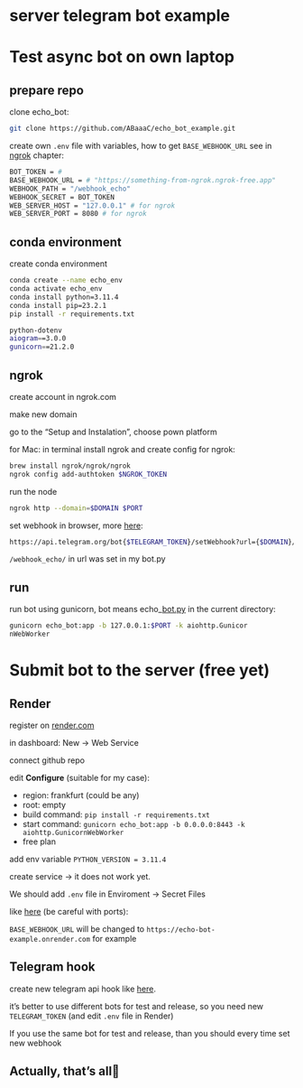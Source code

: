 # server telegram bot example

# Test async bot on own laptop

## prepare repo

clone echo_bot:

```bash
git clone https://github.com/ABaaaC/echo_bot_example.git
```

create own `.env` file with variables, how to get `BASE_WEBHOOK_URL` see in [ngrok](https://www.notion.so/server-telegram-bot-example-6f72cd380e524707b4ade3bfe2d6ebfc?pvs=21) chapter:

```bash
BOT_TOKEN = #
BASE_WEBHOOK_URL = # "https://something-from-ngrok.ngrok-free.app"
WEBHOOK_PATH = "/webhook_echo"
WEBHOOK_SECRET = BOT_TOKEN
WEB_SERVER_HOST = "127.0.0.1" # for ngrok
WEB_SERVER_PORT = 8080 # for ngrok
```

## conda environment

create conda environment

```bash
conda create --name echo_env
conda activate echo_env
conda install python=3.11.4
conda install pip=23.2.1 
pip install -r requirements.txt
```

```bash
python-dotenv
aiogram==3.0.0
gunicorn==21.2.0
```

## ngrok

create account in ngrok.com

make new domain

go to the “Setup and Instalation”, choose pown platform

for Mac: in terminal install ngrok and create config for ngrok:

```bash
brew install ngrok/ngrok/ngrok
ngrok config add-authtoken $NGROK_TOKEN
```

run the node

```bash
ngrok http --domain=$DOMAIN $PORT
```

set webhook in browser, more [here](https://stackoverflow.com/questions/42554548/how-to-set-telegram-bot-webhook):

```bash
https://api.telegram.org/bot{$TELEGRAM_TOKEN}/setWebhook?url={$DOMAIN}/webhook_echo/{$TELEGRAM_TOKEN}
```

`/webhook_echo/` in url was set in my bot.py

## run

run bot using gunicorn, bot means echo_[bot.py](http://bot.py) in the current directory:

```bash
gunicorn echo_bot:app -b 127.0.0.1:$PORT -k aiohttp.Gunicor
nWebWorker
```

# Submit bot to the server (free yet)

## Render

register on [render.com](http://render.com)

in dashboard: New → Web Service

connect github repo

edit **Configure** (suitable for my case):

- region: frankfurt (could be any)
- root: empty
- build command: `pip install -r requirements.txt`
- start command: `gunicorn echo_bot:app -b 0.0.0.0:8443 -k aiohttp.GunicornWebWorker`
- free plan

add env variable  `PYTHON_VERSION = 3.11.4`

create service → it does not work yet.

We should add `.env` file in Enviroment → Secret Files 

like [here](https://www.notion.so/server-telegram-bot-example-6f72cd380e524707b4ade3bfe2d6ebfc?pvs=21) (be careful with ports):

`BASE_WEBHOOK_URL` will be changed to `https://echo-bot-example.onrender.com` for example

## Telegram hook

create new telegram api hook like [here](https://www.notion.so/server-telegram-bot-example-6f72cd380e524707b4ade3bfe2d6ebfc?pvs=21).

it’s better to use different bots for test and release, so you need new `TELEGRAM_TOKEN` (and edit `.env` file in Render)

If you use the same bot for test and release, than you should every time set new webhook

## Actually, that’s all🫡